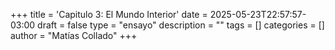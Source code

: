 +++
title = 'Capitulo 3: El Mundo Interior'
date = 2025-05-23T22:57:57-03:00
draft = false
type = "ensayo"
description = ""
tags = []
categories = []
author = "Matías Collado"
+++

